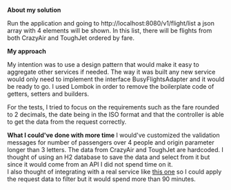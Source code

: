 **About my solution**

Run the application and going to http://localhost:8080/v1/flight/list a json array with 4 elements will be shown.
In this list, there will be flights from both CrazyAir and ToughJet ordered by fare.

**My approach**

My intention was to use a design pattern that would make it easy to aggregate other services if needed.
The way it was built any new service would only need to implement the interface BusyFlightsAdapter and it would be ready to go.
I used Lombok in order to remove the boilerplate code of getters, setters and builders.

For the tests, I tried to focus on the requirements such as the fare rounded to 2 decimals, the date being in the ISO format and that the controller is able to get the data from the request correctly.

**What I could've done with more time**
I would've customized the validation messages for number of passengers over 4 people and origin parameter longer than 3 letters.
The data from CrazyAir and ToughJet are hardcoded.
I thought of using an H2 database to save the data and select from it but since it would come from an API I did not spend time on it.  
I also thought of integrating with a real service like [this one](https://developer.lufthansa.com/docs/read/api_basics/Building_a_Request) so I could apply the request data to filter but it would spend more than 90 minutes.
 
